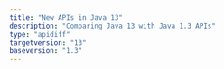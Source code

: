 ```yaml
---
title: "New APIs in Java 13"
description: "Comparing Java 13 with Java 1.3 APIs"
type: "apidiff"
targetversion: "13"
baseversion: "1.3"
---
```

